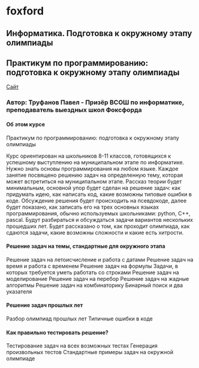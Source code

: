 # foxford
## Информатика. Подготовка к окружному этапу олимпиады ##

## Практикум по программированию: подготовка к окружному этапу олимпиады ##

<p>
    <a href="https://foxford.ru/courses/995/lessons/28399">Сайт</a>
</p>

### Автор: Труфанов Павел - Призёр ВСОШ по информатике, преподаватель выездных школ Фоксфорда ###

#### Об этом курсе ####
Практикум по программированию: подготовка к окружному этапу олимпиады

Курс ориентирован на школьников 8-11 классов, 
готовящихся к успешному выступлению на муниципальном этапе по информатике. 
Нужно знать основы программирования на любом языке.
Каждое занятие посвящено решению задач на определенную тему, 
которая может встретиться на муниципальном этапе. 
Рассказ теории будет минимальным, основной упор будет сделан на решение задач: 
как придумать идею, как написать код, какие возможны типовые ошибки в коде. 
Обсуждение решения будет происходить на псевдокоде, далее будет показано, 
как записать его на трех основных языках программирования, обычно используемых школьниками: 
python, C++, pascal.
Будут разбираться и обсуждаться задачи вариантов нескольких прошедших лет.
Будет рассказано о том, как проходит олимпиада, как сдаются задачи, 
какие возможны сложности и какие есть хитрости.

#### Решение задач на темы, стандартные для окружного этапа ####
Решение задач на летоисчисление и работа с датами
Решение задач на время и работа с временем
Решение задач на формулы
Задачи, в которых требуется уметь работать со строками
Решение задач на моделирование
Решение задач на перебор
Решение задач на жадные алгоритмы
Решение задач на комбинаторику
Бинарный поиск и два указателя

#### Решение задач прошлых лет ####
Разбор олимпиад прошлых лет
Типичные ошибки в коде

#### Как правильно тестировать решение? ####
Тестирование задач на всех возможных тестах
Генерация произвольных тестов
Стандартные примеры задач на окружной олимпиаде